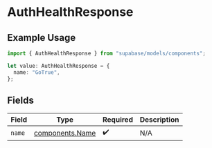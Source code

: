 # AuthHealthResponse

## Example Usage

```typescript
import { AuthHealthResponse } from "supabase/models/components";

let value: AuthHealthResponse = {
  name: "GoTrue",
};
```

## Fields

| Field                                              | Type                                               | Required                                           | Description                                        |
| -------------------------------------------------- | -------------------------------------------------- | -------------------------------------------------- | -------------------------------------------------- |
| `name`                                             | [components.Name](../../models/components/name.md) | :heavy_check_mark:                                 | N/A                                                |